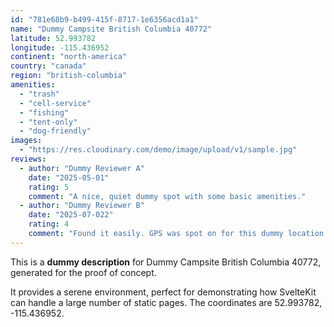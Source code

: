```yaml
---
id: "781e68b9-b499-415f-8717-1e6356acd1a1"
name: "Dummy Campsite British Columbia 40772"
latitude: 52.993782
longitude: -115.436952
continent: "north-america"
country: "canada"
region: "british-columbia"
amenities:
  - "trash"
  - "cell-service"
  - "fishing"
  - "tent-only"
  - "dog-friendly"
images:
  - "https://res.cloudinary.com/demo/image/upload/v1/sample.jpg"
reviews:
  - author: "Dummy Reviewer A"
    date: "2025-05-01"
    rating: 5
    comment: "A nice, quiet dummy spot with some basic amenities."
  - author: "Dummy Reviewer B"
    date: "2025-07-022"
    rating: 4
    comment: "Found it easily. GPS was spot on for this dummy location."
---
```


This is a **dummy description** for Dummy Campsite British Columbia 40772, generated for the proof of concept.

It provides a serene environment, perfect for demonstrating how SvelteKit can handle a large number of static pages. The coordinates are 52.993782, -115.436952.
